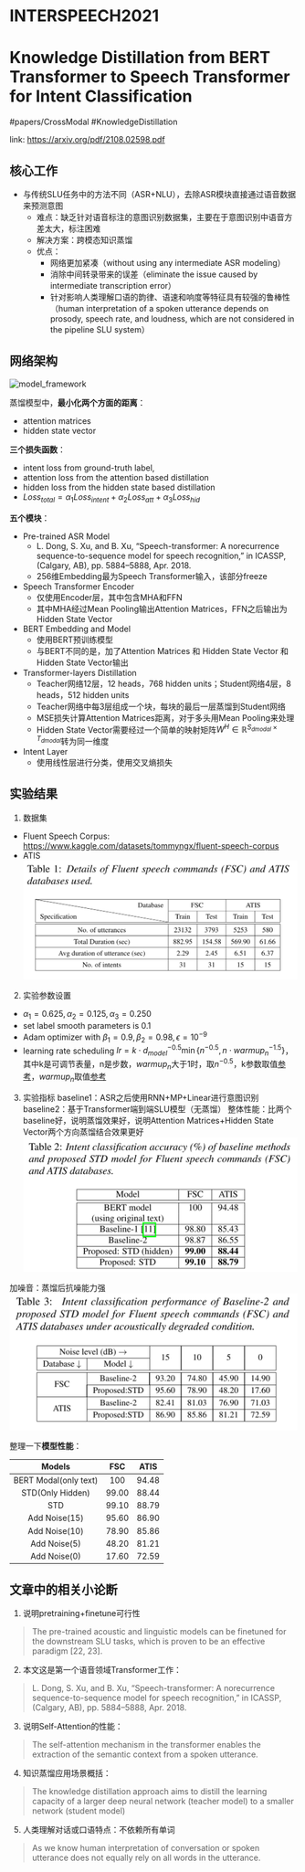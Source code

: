 # INTERSPEECH2021

# Knowledge Distillation from BERT Transformer to Speech Transformer for Intent Classification

#papers/CrossModal
#KnowledgeDistillation

link: https://arxiv.org/pdf/2108.02598.pdf

## 核心工作

* 与传统SLU任务中的方法不同（ASR+NLU），去除ASR模块直接通过语音数据来预测意图
	* 难点：缺乏针对语音标注的意图识别数据集，主要在于意图识别中语音方差太大，标注困难
	* 解决方案：跨模态知识蒸馏 
	* 优点：
		* 网络更加紧凑（without using any intermediate ASR modeling）
		* 消除中间转录带来的误差（eliminate the issue caused by intermediate transcription error）
		* 针对影响人类理解口语的韵律、语速和响度等特征具有较强的鲁棒性（human interpretation of a spoken utterance depends on prosody, speech rate, and loudness, which are not considered in the pipeline SLU system）

## 网络架构

![model_framework](model_framework.png)

蒸馏模型中，**最小化两个方面的距离**：
* attention matrices
* hidden state vector

**三个损失函数**：
* intent loss from ground-truth label, 
* attention loss from the attention based distillation 
* hidden loss from the hidden state based distillation
* $Loss_{total} = \alpha_1 Loss_{intent} + \alpha_2 Loss_{att} + \alpha_3 Loss_{hid}$

**五个模块**：
* Pre-trained ASR Model
	* L. Dong, S. Xu, and B. Xu, “Speech-transformer: A norecurrence sequence-to-sequence model for speech recognition,” in ICASSP, (Calgary, AB), pp. 5884–5888, Apr. 2018.
	* 256维Embedding最为Speech Transformer输入，该部分freeze
* Speech Transformer Encoder
	* 仅使用Encoder层，其中包含MHA和FFN
	* 其中MHA经过Mean Pooling输出Attention Matrices，FFN之后输出为Hidden State Vector
* BERT Embedding and Model
	* 使用BERT预训练模型
	* 与BERT不同的是，加了Attention Matrices 和 Hidden State Vector 和 Hidden State Vector输出
* Transformer-layers Distillation
	* Teacher网络12层，12 heads，768 hidden units；Student网络4层，8 heads，512 hidden units
	* Teacher网络中每3层组成一个块，每块的最后一层蒸馏到Student网络
	* MSE损失计算Attention Matrices距离，对于多头用Mean Pooling来处理
	* Hidden State Vector需要经过一个简单的映射矩阵$W^H \in \mathbb{R}^{S_{dmodal} \times T_{dmodal}}$转为同一维度
* Intent Layer
	* 使用线性层进行分类，使用交叉熵损失

## 实验结果

1. 数据集
* Fluent Speech Corpus: https://www.kaggle.com/datasets/tommyngx/fluent-speech-corpus 
* ATIS
![table1](table1.png)

2. 实验参数设置
* $\alpha_1 = 0.625, \alpha_2 = 0.125, \alpha_3 = 0.250$
* set label smooth parameters is 0.1
* Adam optimizer with $\beta_1=0.9, \beta_2=0.98, \epsilon=10^{-9}$
* learning rate scheduling $lr = k \cdot d^{-0.5}_{model} \min\{n^{-0.5}, n\cdot warmup_n^{-1.5} \}$，其中k是可调节表量，n是步数，$warmup_n$大于1时，取$n^{-0.5}$，k参数取值[参考](https://github.com/kaituoxu/Speech-Transformer/blob/e6847772d6a786336e117a03c48c62ecbf3016f6/src/bin/train.py#L79)，$warmup_n$取值[参考](https://github.com/kaituoxu/Speech-Transformer/blob/e6847772d6a786336e117a03c48c62ecbf3016f6/src/bin/train.py#L81)

3. 实验指标
baseline1：ASR之后使用RNN+MP+Linear进行意图识别
baseline2：基于Transformer端到端SLU模型（无蒸馏）
整体性能：比两个baseline好，说明蒸馏效果好，说明Attention Matrices+Hidden State Vector两个方向蒸馏结合效果更好
![table2](table2.png)

加噪音：蒸馏后抗噪能力强
![table3](table3.png)

整理一下**模型性能**：

|        Models         |  FSC  |  ATIS |
|:---------------------:|:-----:|:-----:|
| BERT Modal(only text) |  100  | 94.48 |
|    STD(Only Hidden)   | 99.00 | 88.44 |
|          STD          | 99.10 | 88.79 |
|     Add Noise(15)     | 95.60 | 86.90 |
|     Add Noise(10)     | 78.90 | 85.86 |
|      Add Noise(5)     | 48.20 | 81.21 |
|      Add Noise(0)     | 17.60 | 72.59 |

## 文章中的相关小论断

1. 说明pretraining+finetune可行性 
> The pre-trained acoustic and linguistic models can be finetuned for the downstream SLU tasks, which is proven to be an effective paradigm [22, 23].

2. 本文这是第一个语音领域Transformer工作：
> L. Dong, S. Xu, and B. Xu, “Speech-transformer: A norecurrence sequence-to-sequence model for speech recognition,” in ICASSP, (Calgary, AB), pp. 5884–5888, Apr. 2018.

3. 说明Self-Attention的性能：
> The self-attention mechanism in the transformer enables the extraction of the semantic context from a spoken utterance.

4. 知识蒸馏应用场景概括：
> The knowledge distillation approach aims to distill the learning capacity of a larger deep neural network (teacher model) to a smaller network (student model)

5. 人类理解对话或口语特点：不依赖所有单词
> As we know human interpretation of conversation or spoken utterance does not equally rely on all words in the utterance.
